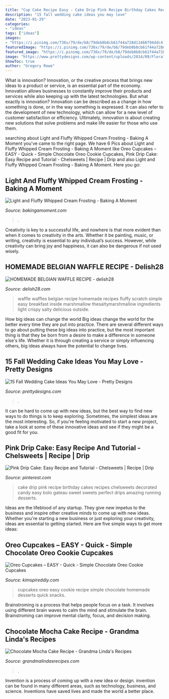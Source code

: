 ```yaml
---
title: "Cup Cake Recipe Easy - Cake Drip Pink Recipe Birthday Cakes Recipes Chelsweets Decorated Candy Easy Bolo Gateau Sweet Sweets Perfect Drips Amazing Running Desserts"
description: "15 fall wedding cake ideas you may love"
date: "2023-01-29"
categories:
- "ideas"
tags: ["ideas"]
images:
- "https://i.pinimg.com/736x/79/de/b8/79deb8b8cb61f44a728d11468f94ddc4.jpg"
featuredImage: "https://i.pinimg.com/736x/79/de/b8/79deb8b8cb61f44a728d11468f94ddc4.jpg"
featured_image: "https://i.pinimg.com/736x/79/de/b8/79deb8b8cb61f44a728d11468f94ddc4.jpg"
image: "https://www.prettydesigns.com/wp-content/uploads/2014/09/Floral-Wedding-Cake.jpg"
ShowToc: true
author: "Gregory Rowe"
---
```



What is innovation?
Innovation, or the creative process that brings new ideas to a product or service, is an essential part of the economy. Innovation allows businesses to constantly improve their products and services while also keeping up with the latest technologies. But what exactly is innovation?
Innovation can be described as a change in how something is done, or in the way something is expressed. It can also refer to the development of new technology, which can allow for a new level of customer satisfaction or efficiency. Ultimately, innovation is about creating new solutions that solve problems and make life easier for those who use them.

	

		
searching about Light and Fluffy Whipped Cream Frosting - Baking A Moment you've came to the right page. We have 6 Pics about Light and Fluffy Whipped Cream Frosting - Baking A Moment like Oreo Cupcakes – EASY - Quick - Simple Chocolate Oreo Cookie Cupcakes, Pink Drip Cake: Easy Recipe and Tutorial - Chelsweets | Recipe | Drip and also Light and Fluffy Whipped Cream Frosting - Baking A Moment. Here you go:
		
    
## Light And Fluffy Whipped Cream Frosting - Baking A Moment

<img loading=lazy src="https://bakingamoment.com/wp-content/uploads/2021/03/whipped-cream-frosting-ws.jpg" onerror="this.onerror=null;this.src='https://tse1.mm.bing.net/th?id=OIP.fre3kpxDgL1m3Pgna1UvfwHaJ4&amp;pid=15.1';" alt="Light and Fluffy Whipped Cream Frosting - Baking A Moment">

_Source: bakingamoment.com_

>. 

	

Creativity is key to a successful life, and nowhere is that more evident than when it comes to creativity in the arts. Whether it be painting, music, or writing, creativity is essential to any individual’s success. However, while creativity can bring joy and happiness, it can also be dangerous if not used wisely.

    
## HOMEMADE BELGIAN WAFFLE RECIPE - Delish28

<img loading=lazy src="https://delish28.com/wp-content/uploads/2020/12/belgian-waffles1.jpg" onerror="this.onerror=null;this.src='https://tse1.mm.bing.net/th?id=OIP.B8jyDTxA-3T0iAka3AAlPgHaLH&amp;pid=15.1';" alt="HOMEMADE BELGIAN WAFFLE RECIPE - delish28">

_Source: delish28.com_

>waffle waffles belgian recipe homemade recipes fluffy scratch simple easy breakfast inside marshmallow thesaltymarshmallow ingredients light crispy salty delicious outside. 

	

How big ideas can change the world
Big ideas change the world for the better every time they are put into practice. There are several different ways to go about putting these big ideas into practice, but the most important thing is that they be born from a desire to make a difference in someone else's life. Whether it is through creating a service or simply influencing others, big ideas always have the potential to change lives.

    
## 15 Fall Wedding Cake Ideas You May Love - Pretty Designs

<img loading=lazy src="https://www.prettydesigns.com/wp-content/uploads/2014/09/Floral-Wedding-Cake.jpg" onerror="this.onerror=null;this.src='https://tse4.mm.bing.net/th?id=OIP.8IqKyKAZfJluuyp3lxQ7xgHaLD&amp;pid=15.1';" alt="15 Fall Wedding Cake Ideas You May Love - Pretty Designs">

_Source: prettydesigns.com_

>. 

	

It can be hard to come up with new ideas, but the best way to find new ways to do things is to keep exploring. Sometimes, the simplest ideas are the most interesting. So, if you're feeling motivated to start a new project, take a look at some of these innovative ideas and see if they might be a good fit for you.

    
## Pink Drip Cake: Easy Recipe And Tutorial - Chelsweets | Recipe | Drip

<img loading=lazy src="https://i.pinimg.com/736x/79/de/b8/79deb8b8cb61f44a728d11468f94ddc4.jpg" onerror="this.onerror=null;this.src='https://tse3.mm.bing.net/th?id=OIP.abfFx-oU-o8O637GqJHomgHaLH&amp;pid=15.1';" alt="Pink Drip Cake: Easy Recipe and Tutorial - Chelsweets | Recipe | Drip">

_Source: pinterest.com_

>cake drip pink recipe birthday cakes recipes chelsweets decorated candy easy bolo gateau sweet sweets perfect drips amazing running desserts. 

	

Ideas are the lifeblood of any startup. They give new impetus to the business and inspire other creative minds to come up with new ideas. Whether you're starting a new business or just exploring your creativity, ideas are essential to getting started. Here are five simple ways to get more ideas: 

    
## Oreo Cupcakes – EASY - Quick - Simple Chocolate Oreo Cookie Cupcakes

<img loading=lazy src="https://kimspireddiy.com/wp-content/uploads/2020/04/oreo-cupcakes-3.jpg" onerror="this.onerror=null;this.src='https://tse1.mm.bing.net/th?id=OIP.4-X5z-jENG5Z9nqUyRgF4gHaLH&amp;pid=15.1';" alt="Oreo Cupcakes – EASY - Quick - Simple Chocolate Oreo Cookie Cupcakes">

_Source: kimspireddiy.com_

>cupcakes oreo easy cookie recipe simple chocolate homemade desserts quick snacks. 

	

Brainstroming is a process that helps people focus on a task. It involves using different brain waves to calm the mind and stimulate the brain. Brainstroming can improve mental clarity, focus, and decision making.

    
## Chocolate Mocha Cake Recipe - Grandma Linda&#039;s Recipes

<img loading=lazy src="https://grandmalindasrecipes.com/wp-content/uploads/2020/05/Chocolate-Mocha-Cake-Recipe.jpg" onerror="this.onerror=null;this.src='https://tse2.mm.bing.net/th?id=OIP.NhoRW4VOfeBeYN-a6nnGkgHaLH&amp;pid=15.1';" alt="Chocolate Mocha Cake Recipe - Grandma Linda&#039;s Recipes">

_Source: grandmalindasrecipes.com_

>. 

	

Invention is a process of coming up with a new idea or design. invention can be found in many different areas, such as technology, business, and science. Inventions have saved lives and made the world a better place.

